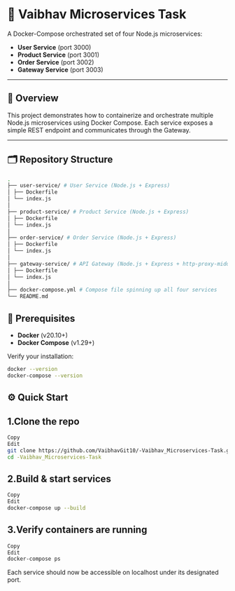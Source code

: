 # 🎯 Vaibhav Microservices Task

A Docker-Compose orchestrated set of four Node.js microservices:

- **User Service** (port 3000)  
- **Product Service** (port 3001)  
- **Order Service** (port 3002)  
- **Gateway Service** (port 3003)

---

## 📖 Overview

This project demonstrates how to containerize and orchestrate multiple Node.js microservices using Docker Compose. Each service exposes a simple REST endpoint and communicates through the Gateway.

---

## 🗂️ Repository Structure


```bash
.
├── user-service/ # User Service (Node.js + Express)
│ ├── Dockerfile
│ └── index.js
│
├── product-service/ # Product Service (Node.js + Express)
│ ├── Dockerfile
│ └── index.js
│
├── order-service/ # Order Service (Node.js + Express)
│ ├── Dockerfile
│ └── index.js
│
├── gateway-service/ # API Gateway (Node.js + Express + http-proxy-middleware)
│ ├── Dockerfile
│ └── index.js
│
├── docker-compose.yml # Compose file spinning up all four services
└── README.md 
```


## 🚀 Prerequisites

- **Docker** (v20.10+)  
- **Docker Compose** (v1.29+)

Verify your installation:

```bash
docker --version
docker-compose --version
```

## ⚙️ Quick Start

## 1.Clone the repo

```bash
Copy
Edit
git clone https://github.com/VaibhavGit10/-Vaibhav_Microservices-Task.git
cd -Vaibhav_Microservices-Task
```

## 2.Build & start services

```bash
Copy
Edit
docker-compose up --build
```

## 3.Verify containers are running

```bash
Copy
Edit
docker-compose ps
```

Each service should now be accessible on localhost under its designated port.



